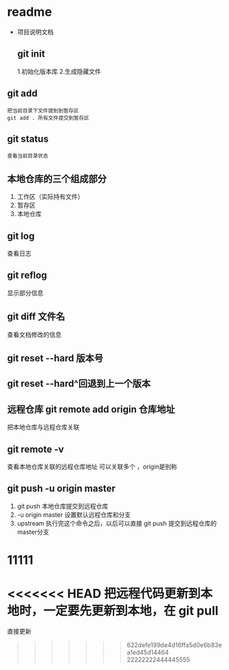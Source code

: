 # readme

+ 项目说明文档
  ## git init
    1.初始化版本库
    2.生成隐藏文件
## git add
    把当前目录下文件提到到暂存区
    git add . 所有文件提交到暂存区
## git status
    查看当前目录状态
## 本地仓库的三个组成部分
1. 工作区（实际持有文件）
2. 暂存区
3. 本地仓库
## git log
查看日志
## git reflog
显示部分信息
## git diff 文件名
查看文档修改的信息

## git reset --hard 版本号
## git reset --hard^回退到上一个版本

## 远程仓库  git remote add origin 仓库地址
 把本地仓库与远程仓库关联
## git remote -v
查看本地仓库关联的远程仓库地址
可以关联多个 ，origin是别称
## git push -u origin master
1. git push 本地仓库提交到远程仓库
2. -u origin master 设置默认远程仓库和分支
3. upstream 执行完这个命令之后，以后可以直接 git push 提交到远程仓库的master分支
# 11111
<<<<<<< HEAD
把远程代码更新到本地时，一定要先更新到本地，在 git pull
=======
直接更新
>>>>>>> 622defe199de4d16ffa5d0e6b83ea1ed45d14464
22222222444445555
